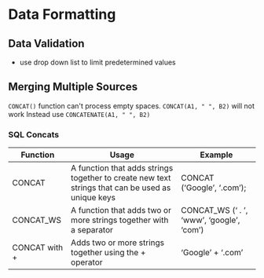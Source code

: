 # Data Formatting

## Data Validation
- use drop down list to limit predetermined values

## Merging Multiple Sources
`CONCAT()` function can't process empty spaces. `CONCAT(A1, " ", B2)` will not work 
Instead use `CONCATENATE(A1, " ", B2)`

### SQL Concats
| Function | Usage | Example |
| --- | --- | --- | 
| CONCAT | A function that adds strings together to create new text strings that can be used as unique keys | CONCAT (‘Google’, ‘.com’); |
| CONCAT_WS | A function that adds two or more strings together with a separator | CONCAT_WS (‘ . ’, ‘www’, ‘google’, ‘com’) |
| CONCAT with + |	Adds two or more strings together using the + operator | ‘Google’ + ‘.com’ | 


